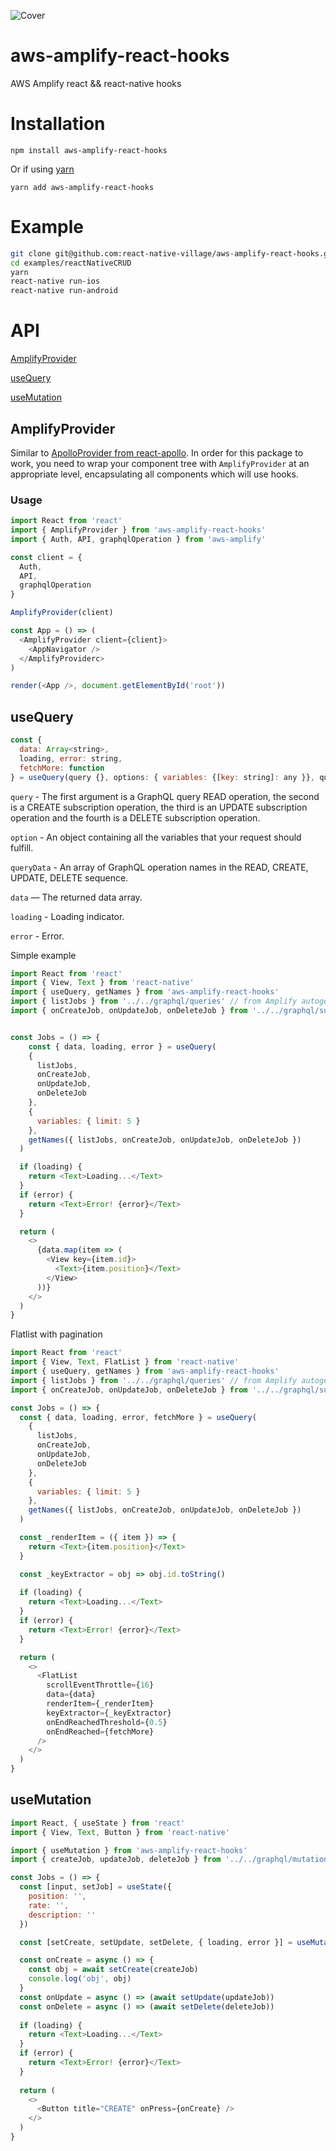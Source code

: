 ![Cover](https://github.com/react-native-village/aws-amplify-react-hooks/blob/master/aws-amplify-react-hooks.png?raw=true)

# aws-amplify-react-hooks
AWS Amplify react &amp;&amp; react-native hooks


# Installation

`npm install aws-amplify-react-hooks`

Or if using [yarn](https://yarnpkg.com/en/)


`yarn add aws-amplify-react-hooks`

# Example

```bash
git clone git@github.com:react-native-village/aws-amplify-react-hooks.git
cd examples/reactNativeCRUD
yarn
react-native run-ios
react-native run-android
```

# API

[AmplifyProvider](https://github.com/react-native-village/aws-amplify-react-hooks#amplifyprovider)

[useQuery](https://github.com/react-native-village/aws-amplify-react-hooks#usequery)

[useMutation](https://github.com/react-native-village/aws-amplify-react-hooks#usemutation)

## AmplifyProvider

Similar to
[ApolloProvider from react-apollo](https://www.apollographql.com/docs/react/essentials/get-started.html#creating-provider).
In order for this package to work, you need to wrap your component tree with
`AmplifyProvider` at an appropriate level, encapsulating all components which
will use hooks.

### Usage

```javascript
import React from 'react'
import { AmplifyProvider } from 'aws-amplify-react-hooks'  
import { Auth, API, graphqlOperation } from 'aws-amplify'

const client = {
  Auth,
  API,
  graphqlOperation
}

AmplifyProvider(client)

const App = () => (
  <AmplifyProvider client={client}>
    <AppNavigator />
  </AmplifyProviderc>
)

render(<App />, document.getElementById('root'))
```

## useQuery
```javascript
const { 
  data: Array<string>,
  loading, error: string,
  fetchMore: function
} = useQuery(query {}, options: { variables: {[key: string]: any }}, queryData: Array<string>)
```
  
`query` - The first argument is a GraphQL query READ operation, the second is a CREATE subscription operation, the third is an UPDATE subscription operation and the fourth is a DELETE subscription operation.

`option` - An object containing all the variables that your request should fulfill.

`queryData` - An array of GraphQL operation names in the READ, CREATE, UPDATE, DELETE sequence.

`data` — The returned data array.

`loading` - Loading indicator.

`error` - Error.
  
Simple example
```javascript
import React from 'react'
import { View, Text } from 'react-native'
import { useQuery, getNames } from 'aws-amplify-react-hooks'
import { listJobs } from '../../graphql/queries' // from Amplify autogenerate file
import { onCreateJob, onUpdateJob, onDeleteJob } from '../../graphql/subscriptions' // from Amplify autogenerate file 


const Jobs = () => {
    const { data, loading, error } = useQuery(
    {
      listJobs,
      onCreateJob,
      onUpdateJob,
      onDeleteJob
    },
    {
      variables: { limit: 5 }
    },
    getNames({ listJobs, onCreateJob, onUpdateJob, onDeleteJob })
  )

  if (loading) {
    return <Text>Loading...</Text>
  }
  if (error) {
    return <Text>Error! {error}</Text>
  }

  return (
    <>
      {data.map(item => (
        <View key={item.id}>
          <Text>{item.position}</Text>
        </View>
      ))}
    </>
  )
}

```

Flatlist with pagination

```javascript
import React from 'react'
import { View, Text, FlatList } from 'react-native'
import { useQuery, getNames } from 'aws-amplify-react-hooks'
import { listJobs } from '../../graphql/queries' // from Amplify autogenerate file
import { onCreateJob, onUpdateJob, onDeleteJob } from '../../graphql/subscriptions' // from Amplify autogenerate file

const Jobs = () => {
  const { data, loading, error, fetchMore } = useQuery(
    {
      listJobs,
      onCreateJob,
      onUpdateJob,
      onDeleteJob
    },
    {
      variables: { limit: 5 }
    },
    getNames({ listJobs, onCreateJob, onUpdateJob, onDeleteJob })
  )

  const _renderItem = ({ item }) => {
    return <Text>{item.position}</Text>
  }

  const _keyExtractor = obj => obj.id.toString()
  
  if (loading) {
    return <Text>Loading...</Text>
  }
  if (error) {
    return <Text>Error! {error}</Text>
  }

  return (
    <>
      <FlatList
        scrollEventThrottle={16}
        data={data}
        renderItem={_renderItem}
        keyExtractor={_keyExtractor}
        onEndReachedThreshold={0.5}
        onEndReached={fetchMore}
      />
    </>
  )
}

```

## useMutation
```javascript
import React, { useState } from 'react' 
import { View, Text, Button } from 'react-native'

import { useMutation } from 'aws-amplify-react-hooks' 
import { createJob, updateJob, deleteJob } from '../../graphql/mutations' // from Amplify autogenerate file

const Jobs = () => {  
  const [input, setJob] = useState({
    position: '',
    rate: '',
    description: ''
  })

  const [setCreate, setUpdate, setDelete, { loading, error }] = useMutation(input)

  const onCreate = async () => {
    const obj = await setCreate(createJob)
    console.log('obj', obj)
  }
  const onUpdate = async () => (await setUpdate(updateJob))
  const onDelete = async () => (await setDelete(deleteJob))
  
  if (loading) {
    return <Text>Loading...</Text>
  }
  if (error) {
    return <Text>Error! {error}</Text>
  }
  
  return (
    <>
      <Button title="CREATE" onPress={onCreate} />
    </>
  )
}

``` 

